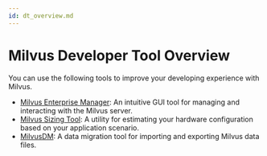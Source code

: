 ```yaml
---
id: dt_overview.md
---
```


# Milvus Developer Tool Overview


You can use the following tools to improve your developing experience with Milvus. 

- [Milvus Enterprise Manager](https://hub.docker.com/r/milvusdb/milvus-em/tags): An intuitive GUI tool for managing and interacting with the Milvus server. 
- [Milvus Sizing Tool](https://zilliz.com/sizing-tool): A utility for estimating your hardware configuration based on your application scenario. 
- [MilvusDM](https://www.zilliz.com/blog/Milvus-Data-Migration-Tool): A data migration tool for importing and exporting Milvus data files.
